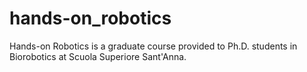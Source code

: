 # hands-on_robotics
Hands-on Robotics is a graduate course provided to Ph.D. students in Biorobotics at Scuola Superiore Sant'Anna.

